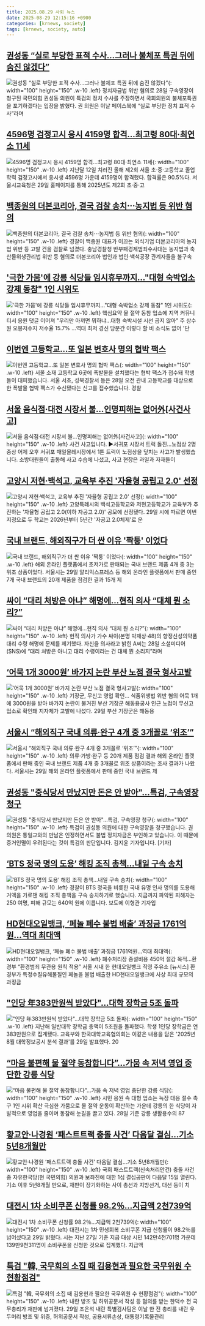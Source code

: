 ```yaml
---
title: 2025.08.29 사회 뉴스
date: 2025-08-29 12:15:16 +0900
categories: [krnews, society]
tags: [krnews, society, auto]
---
```

## [권성동 “실로 부당한 표적 수사...그러나 불체포 특권 뒤에 숨진 않겠다”](https://n.news.naver.com/mnews/article/009/0005549409)

![권성동 “실로 부당한 표적 수사...그러나 불체포 특권 뒤에 숨진 않겠다”](https://mimgnews.pstatic.net/image/origin/009/2025/08/28/5549409.jpg?type=nf220_150){: width="100" height="150" .w-10 .left}
정치자금법 위반 혐의로 28일 구속영장이 청구된 국민의힘 권성동 의원이 특검의 정치 수사를 주장하면서 국회의원의 불체포특권을 포기하겠다는 입장을 밝혔다. 권 의원은 이날 페이스북에 “실로 부당한 정치 표적 수사”라며

## [4596명 검정고시 응시 4159명 합격…최고령 80대·최연소 11세](https://n.news.naver.com/mnews/article/421/0008454840)

![4596명 검정고시 응시 4159명 합격…최고령 80대·최연소 11세](https://mimgnews.pstatic.net/image/origin/421/2025/08/29/8454840.jpg?type=nf220_150){: width="100" height="150" .w-10 .left}
지난달 12일 치러진 올해 제2회 서울 초·중·고등학교 졸업학력 검정고시에서 응시생 4596명 가운데 4159명이 합격했다. 합격률은 90.5%다. 서울시교육청은 29일 홈페이지를 통해 2025년도 제2회 초·중·고

## [백종원의 더본코리아, 결국 검찰 송치⋯농지법 등 위반 혐의](https://n.news.naver.com/mnews/article/031/0000960874)

![백종원의 더본코리아, 결국 검찰 송치⋯농지법 등 위반 혐의](https://mimgnews.pstatic.net/image/origin/031/2025/08/28/960874.jpg?type=nf220_150){: width="100" height="150" .w-10 .left}
경찰이 백종원 대표가 이끄는 외식기업 더본코리아의 농지법 위반 등 고발 건을 검찰로 넘겼다. 충남경찰청 반부패경제범죄수사대는 농지법과 축산물위생관리법 위반 등 혐의로 더본코리아 법인과 법인·백석공장 관계자들을 불구속

## ['극한 가뭄'에 강릉 식당들 임시휴무까지…"대형 숙박업소 강제 동참" 1인 시위도](https://n.news.naver.com/mnews/article/079/0004060716)

!['극한 가뭄'에 강릉 식당들 임시휴무까지…"대형 숙박업소 강제 동참" 1인 시위도](https://mimgnews.pstatic.net/image/origin/079/2025/08/29/4060716.jpg?type=nf220_150){: width="100" height="150" .w-10 .left}
핵심요약 물 절약 동참 업소에 지역 커뮤니티서 응원 댓글 이어져 "우리만 아끼면 뭐하냐…대형 숙박시설 시선 곱지 않아" 주 상수원 오봉저수지 저수율 15.7% …역대 최저 경신 당분간 이렇다 할 비 소식도 없어 '단

## [이번엔 고등학교...또 일본 변호사 명의 협박 팩스](https://n.news.naver.com/mnews/article/660/0000091805)

![이번엔 고등학교...또 일본 변호사 명의 협박 팩스](https://mimgnews.pstatic.net/image/origin/660/2025/08/28/91805.jpg?type=nf220_150){: width="100" height="150" .w-10 .left}
서울 소재 고등학교 6곳에 폭발물을 설치했다는 협박 팩스가 접수돼 학생들이 대피했습니다. 서울 서초, 성북경찰서 등은 28일 오전 관내 고등학교를 대상으로 한 폭발물 협박 팩스가 수신됐다는 신고를 접수했습니다. 경찰

## [서울 음식점·대전 시장서 불…인명피해는 없어外[사건사고]](https://n.news.naver.com/mnews/article/422/0000775651)

![서울 음식점·대전 시장서 불…인명피해는 없어外[사건사고]](https://mimgnews.pstatic.net/image/origin/422/2025/08/29/775651.jpg?type=nf220_150){: width="100" height="150" .w-10 .left}
사건 사고입니다. ▶서귀포 시장서 트럭 돌진…노점상 2명 중상 어제 오후 서귀포 매일올레시장에서 1톤 트럭이 노점상을 덮치는 사고가 발생했습니다. 소방대원들이 출동해 사고 수습에 나섰고, 사고 현장은 과일과 자재들이

## [고양시 저현·백석고, 교육부 추진 '자율형 공립고 2.0' 선정](https://n.news.naver.com/mnews/article/002/0002403536)

![고양시 저현·백석고, 교육부 추진 '자율형 공립고 2.0' 선정](https://mimgnews.pstatic.net/image/origin/002/2025/08/29/2403536.jpg?type=nf220_150){: width="100" height="150" .w-10 .left}
고양특례시의 백석고등학교와 저현고등학교가 교육부가 추진하는 '자율형 공립고 2.0(이하 자공고 2.0)' 공모에 선정됐다. 29일 시에 따르면 이번 지정으로 두 학교는 2026년부터 5년간 '자공고 2.0체제'로 운

## [국내 브랜드, 해외직구가 더 싼 이유 '짝퉁' 이었다](https://n.news.naver.com/mnews/article/015/0005177159)

![국내 브랜드, 해외직구가 더 싼 이유 '짝퉁' 이었다](https://mimgnews.pstatic.net/image/origin/015/2025/08/29/5177159.jpg?type=nf220_150){: width="100" height="150" .w-10 .left}
해외 온라인 플랫폼에서 초저가로 판매되는 국내 브랜드 제품 4개 중 3는 위조 상품이었다. 서울시는 29일 알리익스프레스 등 해외 온라인 플랫폼에서 판매 중인 7개 국내 브랜드의 20개 제품을 점검한 결과 15개 제

## [싸이 “대리 처방은 아냐” 해명에…현직 의사 “대체 뭔 소리?”](https://n.news.naver.com/mnews/article/009/0005549143)

![싸이 “대리 처방은 아냐” 해명에…현직 의사 “대체 뭔 소리?”](https://mimgnews.pstatic.net/image/origin/009/2025/08/28/5549143.jpg?type=nf220_150){: width="100" height="150" .w-10 .left}
현직 의사가 가수 싸이(본명 박재상·48)의 향정신성의약품 대리 수령 해명에 문제를 제기했다. 자신을 의사라고 밝힌 A씨는 28일 소셜미디어(SNS)에 “대리 처방은 아니고 대리 수령이라는 건 대체 뭔 소리지”라며

## [‘어묵 1개 3000원’ 바가지  논란 부산 노점 결국 형사고발](https://n.news.naver.com/mnews/article/023/0003926037)

![‘어묵 1개 3000원’ 바가지  논란 부산 노점 결국 형사고발](https://mimgnews.pstatic.net/image/origin/023/2025/08/29/3926037.jpg?type=nf220_150){: width="100" height="150" .w-10 .left}
기장군, 무신고 영업 확인... 식품위생법 위반 혐의 어묵 1개에 3000원을 받아 바가지 논란이 불거진 부산 기장군 해동용궁사 인근 노점이 무신고 업소로 확인돼 지자체가 고발에 나섰다. 29일 부산 기장군은 해동용

## [서울시 “해외직구 국내 의류·완구 4개 중 3개꼴로 ‘위조’”](https://n.news.naver.com/mnews/article/366/0001103792)

![서울시 “해외직구 국내 의류·완구 4개 중 3개꼴로 ‘위조’”](https://mimgnews.pstatic.net/image/origin/366/2025/08/29/1103792.jpg?type=nf220_150){: width="100" height="150" .w-10 .left}
의류·가방·완구 등 20개 제품 점검 결과 해외 온라인 플랫폼에서 판매 중인 국내 브랜드 제품 4개 중 3개꼴로 위조 상품이라는 조사 결과가 나왔다. 서울시는 29일 해외 온라인 플랫폼에서 판매 중인 국내 브랜드 제

## [권성동 "중식당서 만났지만 돈은 안 받아"…특검, 구속영장 청구](https://n.news.naver.com/mnews/article/437/0000454646)

![권성동 "중식당서 만났지만 돈은 안 받아"…특검, 구속영장 청구](https://mimgnews.pstatic.net/image/origin/437/2025/08/28/454646.jpg?type=nf220_150){: width="100" height="150" .w-10 .left}
특검이 권성동 의원에 대한 구속영장을 청구했습니다. 권 의원은 통일교와의 만남은 인정하면서도 불법 정치자금은 부인하고 있습니다. 이 때문에 증거인멸이 우려된다는 것이 특검의 판단입니다. 김지윤 기자입니다. [기자]

## [‘BTS 정국 명의 도용’ 해킹 조직 총책…내일 구속 송치](https://n.news.naver.com/mnews/article/056/0012018187)

![‘BTS 정국 명의 도용’ 해킹 조직 총책…내일 구속 송치](https://mimgnews.pstatic.net/image/origin/056/2025/08/28/12018187.jpg?type=nf220_150){: width="100" height="150" .w-10 .left}
경찰이 BTS 정국을 비롯한 국내 유명 인사 명의를 도용해 거액을 가로챈 해킹 조직 총책을 구속 송치하기로 했습니다. 지금까지 파악된 피해자는 250 여명, 피해 규모는 640억 원에 이릅니다. 보도에 이형관 기자입

## [HD현대오일뱅크, ‘페놀 폐수 불법 배출’ 과징금 1761억원…역대 최대액](https://n.news.naver.com/mnews/article/016/0002520908)

![HD현대오일뱅크, ‘페놀 폐수 불법 배출’ 과징금 1761억원…역대 최대액](https://mimgnews.pstatic.net/image/origin/016/2025/08/28/2520908.jpg?type=nf220_150){: width="100" height="150" .w-10 .left}
폐수처리장 증설비용 450억 절감 목적…환경부 “환경범죄 무관용 원칙 적용” 서울 시내 한 현대오일뱅크 직영 주유소 [뉴시스] 환경부가 특정수질유해물질인 페놀을 불법 배출한 HD현대오일뱅크에 사상 최대 규모의 과징금

## ["인당 年383만원씩 받았다"…대학 장학금 5조 돌파](https://n.news.naver.com/mnews/article/015/0005177326)

!["인당 年383만원씩 받았다"…대학 장학금 5조 돌파](https://mimgnews.pstatic.net/image/origin/015/2025/08/29/5177326.jpg?type=nf220_150){: width="100" height="150" .w-10 .left}
지난해 일반대학 장학금 총액이 5조원을 돌파했다. 학생 1인당 장학금은 연 383만원으로 집계됐다. 교육부와 한국대학교육협의회는 이같은 내용을 담은 '2025년 8월 대학정보공시 분석 결과'를 29일 발표했다. 20

## [“마음 불편해 물 절약 동참합니다”…가뭄 속 저녁 영업 중단한 강릉 식당](https://n.news.naver.com/mnews/article/009/0005549542)

![“마음 불편해 물 절약 동참합니다”…가뭄 속 저녁 영업 중단한 강릉 식당](https://mimgnews.pstatic.net/image/origin/009/2025/08/29/5549542.jpg?type=nf220_150){: width="100" height="150" .w-10 .left}
시민 응원 속 대형 업소는 늑장 대응 절수 촉구 1인 시위 확산 극심한 가뭄으로 물 절약 운동이 확산하는 가운데 강릉의 한 식당이 자발적으로 영업을 줄이며 동참해 눈길을 끌고 있다. 28일 기준 강릉 생활용수의 87

## [황교안·나경원 ‘패스트트랙 충돌 사건’ 다음달 결심…기소 5년8개월만](https://n.news.naver.com/mnews/article/028/0002763710)

![황교안·나경원 ‘패스트트랙 충돌 사건’ 다음달 결심…기소 5년8개월만](https://mimgnews.pstatic.net/image/origin/028/2025/08/29/2763710.jpg?type=nf220_150){: width="100" height="150" .w-10 .left}
국회 패스트트랙(신속처리안건) 충돌 사건 중 자유한국당(현 국민의힘) 의원과 보좌진에 대한 1심 결심공판이 다음달 15일 열린다. 기소 이후 5년8개월 만으로, 재판이 장기화하는 사이 총선과 지방선거, 대선 등이 치

## [대전시 1차 소비쿠폰 신청률 98.2％…지급액 2천739억](https://n.news.naver.com/mnews/article/001/0015593546)

![대전시 1차 소비쿠폰 신청률 98.2％…지급액 2천739억](https://mimgnews.pstatic.net/image/origin/001/2025/08/29/15593546.jpg?type=nf220_150){: width="100" height="150" .w-10 .left}
대전시는 1차 민생회복 소비쿠폰 지급 신청률이 98.2％를 넘어섰다고 29일 밝혔다. 시는 지난 27일 기준 지급 대상 시민 142만4천701명 가운데 139만9천311명이 소비쿠폰을 신청한 것으로 집계했다. 지급액

## [특검 "韓, 국무회의 소집 때 김용현과 필요한 국무위원 수 현황점검"](https://n.news.naver.com/mnews/article/088/0000967076)

![특검 "韓, 국무회의 소집 때 김용현과 필요한 국무위원 수 현황점검"](https://mimgnews.pstatic.net/image/origin/088/2025/08/29/967076.jpg?type=nf220_150){: width="100" height="150" .w-10 .left}
내란 방조 및 허위공문서 작성 등 혐의를 받는 한덕수 전 국무총리가 재판에 넘겨졌다. 29일 조은석 내란 특별검사팀은 이날 한 전 총리를 내란 우두머리 방조 및 위증, 허위공문서 작성, 공용서류손상, 대통령기록물관리

